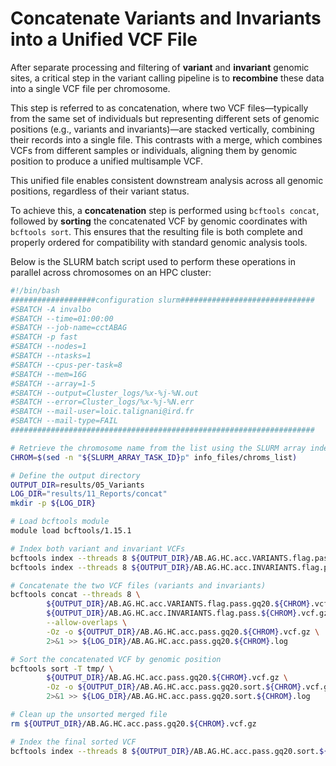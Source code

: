 # Concatenate Variants and Invariants into a Unified VCF File

After separate processing and filtering of **variant** and **invariant** genomic sites, a critical step in the variant calling pipeline is to **recombine** these data into a single VCF file per chromosome. 

This step is referred to as concatenation, where two VCF files—typically from the same set of individuals but representing different sets of genomic positions (e.g., variants and invariants)—are stacked vertically, combining their records into a single file. This contrasts with a merge, which combines VCFs from different samples or individuals, aligning them by genomic position to produce a unified multisample VCF. 

This unified file enables consistent downstream analysis across all genomic positions, regardless of their variant status. 

To achieve this, a **concatenation** step is performed using `bcftools concat`, followed by **sorting** the concatenated VCF by genomic coordinates with `bcftools sort`. This ensures that the resulting file is both complete and properly ordered for compatibility with standard genomic analysis tools.

Below is the SLURM batch script used to perform these operations in parallel across chromosomes on an HPC cluster:

```bash linenums="1"
#!/bin/bash
###################configuration slurm##############################
#SBATCH -A invalbo
#SBATCH --time=01:00:00
#SBATCH --job-name=cctABAG
#SBATCH -p fast
#SBATCH --nodes=1
#SBATCH --ntasks=1
#SBATCH --cpus-per-task=8
#SBATCH --mem=16G
#SBATCH --array=1-5
#SBATCH --output=Cluster_logs/%x-%j-%N.out
#SBATCH --error=Cluster_logs/%x-%j-%N.err
#SBATCH --mail-user=loic.talignani@ird.fr
#SBATCH --mail-type=FAIL
####################################################################

# Retrieve the chromosome name from the list using the SLURM array index
CHROM=$(sed -n "${SLURM_ARRAY_TASK_ID}p" info_files/chroms_list)

# Define the output directory
OUTPUT_DIR=results/05_Variants
LOG_DIR="results/11_Reports/concat"
mkdir -p ${LOG_DIR}

# Load bcftools module
module load bcftools/1.15.1

# Index both variant and invariant VCFs
bcftools index --threads 8 ${OUTPUT_DIR}/AB.AG.HC.acc.VARIANTS.flag.pass.gq20.${CHROM}.vcf.gz
bcftools index --threads 8 ${OUTPUT_DIR}/AB.AG.HC.acc.INVARIANTS.flag.pass.${CHROM}.vcf.gz

# Concatenate the two VCF files (variants and invariants)
bcftools concat --threads 8 \
        ${OUTPUT_DIR}/AB.AG.HC.acc.VARIANTS.flag.pass.gq20.${CHROM}.vcf.gz \
        ${OUTPUT_DIR}/AB.AG.HC.acc.INVARIANTS.flag.pass.${CHROM}.vcf.gz \
        --allow-overlaps \
        -Oz -o ${OUTPUT_DIR}/AB.AG.HC.acc.pass.gq20.${CHROM}.vcf.gz \
        2>&1 >> ${LOG_DIR}/AB.AG.HC.acc.pass.gq20.${CHROM}.log

# Sort the concatenated VCF by genomic position
bcftools sort -T tmp/ \
        ${OUTPUT_DIR}/AB.AG.HC.acc.pass.gq20.${CHROM}.vcf.gz \
        -Oz -o ${OUTPUT_DIR}/AB.AG.HC.acc.pass.gq20.sort.${CHROM}.vcf.gz \
        2>&1 >> ${LOG_DIR}/AB.AG.HC.acc.pass.gq20.sort.${CHROM}.log

# Clean up the unsorted merged file
rm ${OUTPUT_DIR}/AB.AG.HC.acc.pass.gq20.${CHROM}.vcf.gz

# Index the final sorted VCF
bcftools index --threads 8 ${OUTPUT_DIR}/AB.AG.HC.acc.pass.gq20.sort.${CHROM}.vcf.gz
```

